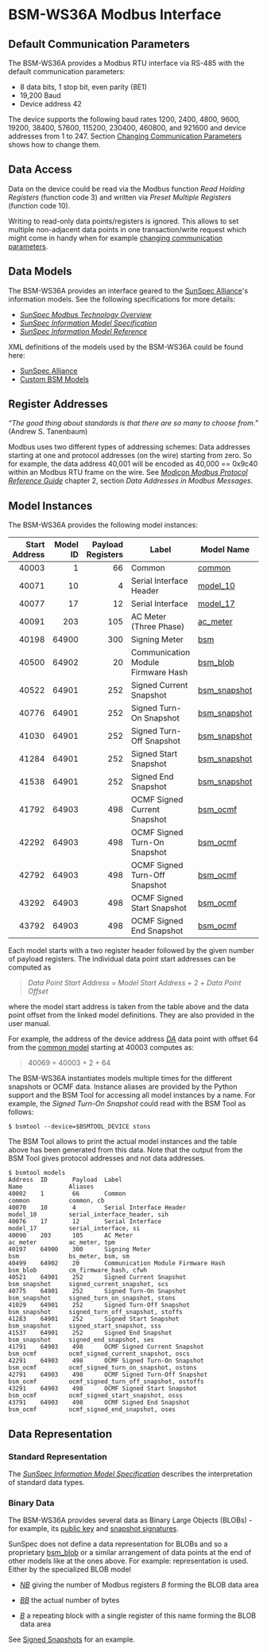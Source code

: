 # BSM-WS36A Modbus Interface

## Default Communication Parameters

The BSM-WS36A provides a Modbus RTU interface via RS-485 with the default
communication parameters:

- 8 data bits, 1 stop bit, even parity (8E1)
- 19,200 Baud
- Device address 42

The device supports the following baud rates 1200, 2400, 4800, 9600, 19200,
38400, 57600, 115200, 230400, 460800, and 921600 and device addresses from 1 to
247. Section [Changing Communication Parameters](communication-parameters.md)
shows how to change them.


## Data Access

Data on the device could be read via the Modbus function _Read Holding
Registers_ (function code 3) and written via _Preset Multiple Registers_
(function code 10).

Writing to read-only data points/registers is ignored. This allows to set
multiple non-adjacent data points in one transaction/write request which might
come in handy when for example [changing communication
parameters](communication-parameters.md).


## Data Models

The BSM-WS36A provides an interface geared to the [SunSpec
Alliance](https://sunspec.org)'s information models. See the following
specifications for more details:

- [_SunSpec Modbus Technology Overview_](https://sunspec.org/sunspec-modbus-technology-overview/)
- [_SunSpec Information Model Specification_](https://sunspec.org/sunspec-information-model-specification/)
- [_SunSpec Information Model Reference_](https://sunspec.org/sunspec-information-model-reference/)

XML definitions of the models used by the BSM-WS36A could be found here:

- [SunSpec Alliance](https://github.com/sunspec/models/tree/8b44dc5c77e601b6acbb8c3153fb4e54ae3617e9/smdx)
- [Custom BSM Models](../../bauer_bsm/bsm/models)


## Register Addresses

_“The good thing about standards is that there are so many to choose from.”_ (Andrew S. Tanenbaum)

Modbus uses two different types of addressing schemes: Data addresses starting at
one and protocol addresses (on the wire) starting from zero. So for example, the
data address 40,001 will be encoded as 40,000 == 0x9c40 within an Modbus RTU
frame on the wire. See [_Modicon Modbus Protocol Reference
Guide_](https://modbus.org/docs/PI_MBUS_300.pdf) chapter 2, section _Data
Addresses in Modbus Messages_.


## Model Instances

The BSM-WS36A provides the following model instances:

| Start Address | Model ID | Payload Registers | Label                              | Model Name                                                                                                       | Instance Aliases                           |
| ------------: | -------: | ----------------: | ---------------------------------- | ---------------------------------------------------------------------------------------------------------------- | ------------------------------------------ |
| 40003         | 1        | 66                | Common                             | [common](https://github.com/sunspec/models/blob/8b44dc5c77e601b6acbb8c3153fb4e54ae3617e9/smdx/smdx_00001.xml)    | common, cb                                 |
| 40071         | 10       | 4                 | Serial Interface Header            | [model\_10](https://github.com/sunspec/models/blob/8b44dc5c77e601b6acbb8c3153fb4e54ae3617e9/smdx/smdx_00010.xml) | serial\_interface\_header, sih             |
| 40077         | 17       | 12                | Serial Interface                   | [model\_17](https://github.com/sunspec/models/blob/8b44dc5c77e601b6acbb8c3153fb4e54ae3617e9/smdx/smdx_00017.xml) | serial\_interface, si                      |
| 40091         | 203      | 105               | AC Meter (Three Phase)             | [ac\_meter](https://github.com/sunspec/models/blob/8b44dc5c77e601b6acbb8c3153fb4e54ae3617e9/smdx/smdx_00203.xml) | ac\_meter, tpm                             |
| 40198         | 64900    | 300               | Signing Meter                      | [bsm](../../bauer_bsm/bsm/models/smdx_64900.xml)                                                                 | bs\_meter, bsm, sm                         |
| 40500         | 64902    | 20                | Communication Module Firmware Hash | [bsm\_blob](../../bauer_bsm/bsm/models/smdx_64902.xml)                                                           | cm\_firmware\_hash, cfwh                   |
| 40522         | 64901    | 252               | Signed Current Snapshot            | [bsm\_snapshot](../../bauer_bsm/bsm/models/smdx_64901.xml)                                                       | signed\_current\_snapshot, scs             |
| 40776         | 64901    | 252               | Signed Turn-On Snapshot            | [bsm\_snapshot](../../bauer_bsm/bsm/models/smdx_64901.xml)                                                       | signed\_turn\_on\_snapshot, stons          |
| 41030         | 64901    | 252               | Signed Turn-Off Snapshot           | [bsm\_snapshot](../../bauer_bsm/bsm/models/smdx_64901.xml)                                                       | signed\_turn\_off\_snapshot, stoffs        |
| 41284         | 64901    | 252               | Signed Start Snapshot              | [bsm\_snapshot](../../bauer_bsm/bsm/models/smdx_64901.xml)                                                       | signed\_start\_snapshot, sss               |
| 41538         | 64901    | 252               | Signed End Snapshot                | [bsm\_snapshot](../../bauer_bsm/bsm/models/smdx_64901.xml)                                                       | signed\_end\_snapshot, ses                 |
| 41792         | 64903    | 498               | OCMF Signed Current Snapshot       | [bsm\_ocmf](../../bauer_bsm/bsm/models/smdx_64903.xml)                                                           | ocmf\_signed\_current\_snapshot, oscs      |
| 42292         | 64903    | 498               | OCMF Signed Turn-On Snapshot       | [bsm\_ocmf](../../bauer_bsm/bsm/models/smdx_64903.xml)                                                           | ocmf\_signed\_turn\_on\_snapshot, ostons   |
| 42792         | 64903    | 498               | OCMF Signed Turn-Off Snapshot      | [bsm\_ocmf](../../bauer_bsm/bsm/models/smdx_64903.xml)                                                           | ocmf\_signed\_turn\_off\_snapshot, ostoffs |
| 43292         | 64903    | 498               | OCMF Signed Start Snapshot         | [bsm\_ocmf](../../bauer_bsm/bsm/models/smdx_64903.xml)                                                           | ocmf\_signed\_start\_snapshot, osss        |
| 43792         | 64903    | 498               | OCMF Signed End Snapshot           | [bsm\_ocmf](../../bauer_bsm/bsm/models/smdx_64903.xml)                                                           | ocmf\_signed\_end\_snapshot, oses          |


Each model starts with a two register header followed by the given number of
payload registers. The individual data point start addresses can be computed as

> _Data Point Start Address_ = _Model Start Address_ + 2 + _Data Point Offset_

where the model start address is taken from the table above and the data point
offset from the linked model definitions. They are also provided in the user
manual.

For example, the address of the device address
[_DA_](https://github.com/sunspec/models/blob/8b44dc5c77e601b6acbb8c3153fb4e54ae3617e9/smdx/smdx_00001.xml#L10)
data point with offset 64 from the [common
model](https://github.com/sunspec/models/blob/8b44dc5c77e601b6acbb8c3153fb4e54ae3617e9/smdx/smdx_00001.xml)
starting at 40003 computes as:

> 40069 = 40003 + 2 + 64

The BSM-WS36A instantiates models multiple times for the different snapshots or
OCMF data. Instance aliases are provided by the Python support and the BSM Tool
for accessing all model instances by a name. For example, the _Signed Turn-On
Snapshot_ could read with the BSM Tool as follows:
```
$ bsmtool --device=$BSMTOOL_DEVICE stons
```

The BSM Tool allows to print the actual model instances and the table above has
been generated from this data. Note that the output from the BSM Tool gives
protocol addresses and not data addresses.
```
$ bsmtool models
Address  ID       Payload  Label                                    Name             Aliases
40002    1        66       Common                                   common           common, cb
40070    10       4        Serial Interface Header                  model_10         serial_interface_header, sih
40076    17       12       Serial Interface                         model_17         serial_interface, si
40090    203      105      AC Meter                                 ac_meter         ac_meter, tpm
40197    64900    300      Signing Meter                            bsm              bs_meter, bsm, sm
40499    64902    20       Communication Module Firmware Hash       bsm_blob         cm_firmware_hash, cfwh
40521    64901    252      Signed Current Snapshot                  bsm_snapshot     signed_current_snapshot, scs
40775    64901    252      Signed Turn-On Snapshot                  bsm_snapshot     signed_turn_on_snapshot, stons
41029    64901    252      Signed Turn-Off Snapshot                 bsm_snapshot     signed_turn_off_snapshot, stoffs
41283    64901    252      Signed Start Snapshot                    bsm_snapshot     signed_start_snapshot, sss
41537    64901    252      Signed End Snapshot                      bsm_snapshot     signed_end_snapshot, ses
41791    64903    498      OCMF Signed Current Snapshot             bsm_ocmf         ocmf_signed_current_snapshot, oscs
42291    64903    498      OCMF Signed Turn-On Snapshot             bsm_ocmf         ocmf_signed_turn_on_snapshot, ostons
42791    64903    498      OCMF Signed Turn-Off Snapshot            bsm_ocmf         ocmf_signed_turn_off_snapshot, ostoffs
43291    64903    498      OCMF Signed Start Snapshot               bsm_ocmf         ocmf_signed_start_snapshot, osss
43791    64903    498      OCMF Signed End Snapshot                 bsm_ocmf         ocmf_signed_end_snapshot, oses
```

## Data Representation

### Standard Representation

The [_SunSpec Information Model
Specification_](https://sunspec.org/sunspec-information-model-specification/)
describes the interpretation of standard data types.


### Binary Data

The BSM-WS36A provides several data as Binary Large Objects (BLOBs) - for
example, its [public key](../../bauer_bsm/bsm/models/smdx_64900.xml#L31) and
[snapshot signatures](../../bauer_bsm/bsm/models/smdx_64901.xml#L65).

SunSpec does not define a data representation for BLOBs and so a proprietary
[bsm\_blob](../../bauer_bsm/bsm/models/smdx_64902.xml) or a similar arrangement
of data points at the end of other models like at the ones above. For example:
representation is used. Either by the specialized BLOB model

- [_NB_](../../bauer_bsm/bsm/models/smdx_64902.xml#L41) giving the number of
  Modbus registers _B_ forming the BLOB data area

- [_BB_](../../bauer_bsm/bsm/models/smdx_64902.xml#L49) the actual number of
  bytes

- [_B_](bauer_bsm/bsm/models/smdx_64902.xml#L53) a repeating block with a
  single register of this name forming the BLOB data area

See [Signed Snapshots](snapshots.md) for an example.
